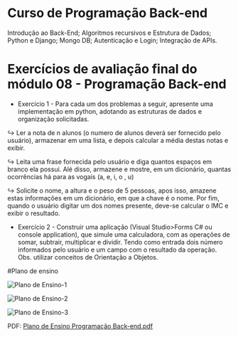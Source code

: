 # Curso de Programação Back-end

Introdução ao Back-End; Algoritmos recursivos e Estrutura de Dados; Python e Django; Mongo DB;
Autenticação e Login; Integração de APIs. 

# Exercícios de avaliação final do módulo 08 - Programação Back-end

* Exercício 1 -  Para cada um dos problemas a seguir, apresente uma implementação em python, adotando as estruturas de dados e organização solicitadas.


↪ Ler a nota de n alunos (o numero de alunos deverá ser fornecido pelo usuário), armazenar em uma lista, e depois calcular a média destas notas e exibir.


↪ Leita uma frase fornecida pelo usuário e diga quantos espaços em branco ela possui. Alé disso, armazene e mostre, em um dicionário, quantas ocorrências há para as vogais (a, e, i, o , u)


↪ Solicite o nome, a altura e o peso de 5 pessoas, apos isso, amazene estas informações em um dicionário, em que a chave é o nome. Por fim, quando o usuário digitar um dos nomes presente, deve-se calcular o IMC e exibir o resultado.


* Exercício 2 -  Construir uma aplicação (Visual Studio>Forms C# ou console application), que simule uma calculadora, com as operações de somar, subtrair, multiplicar e dividir. Tendo como entrada dois número informados pelo usuário e um campo com o resultado da operação.
Obs. utilizar conceitos de Orientação a Objetos.

#Plano de ensino

![Plano de Ensino-1](https://github.com/DayanFA/Capacitacao-em-Engenharia-de-Software/assets/123272343/b828be26-2875-462e-8a6e-615b1a20cc96)

![Plano de Ensino-2](https://github.com/DayanFA/Capacitacao-em-Engenharia-de-Software/assets/123272343/ced213d2-c995-4f02-8e27-fed30f0c93d6)

![Plano de Ensino-3](https://github.com/DayanFA/Capacitacao-em-Engenharia-de-Software/assets/123272343/25c48907-3cba-42d5-8656-c4f6c88e79de)

PDF: [Plano de Ensino Programação Back-end.pdf](https://github.com/DayanFA/Capacitacao-em-Engenharia-de-Software/files/11839889/Plano.de.Ensino.Programacao.Back-end.pdf)
